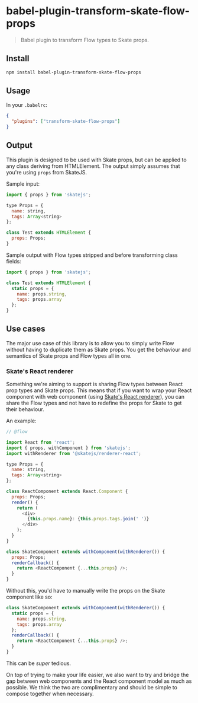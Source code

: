# babel-plugin-transform-skate-flow-props

> Babel plugin to transform Flow types to Skate props.

## Install

```sh
npm install babel-plugin-transform-skate-flow-props
```

## Usage

In your `.babelrc`:

```json
{
  "plugins": ["transform-skate-flow-props"]
}
```

## Output

This plugin is designed to be used with Skate props, but can be applied to any class deriving from HTMLElement. The output simply assumes that you're using `props` from SkateJS.

Sample input:

```js
import { props } from 'skatejs';

type Props = {
  name: string,
  tags: Array<string>
};

class Test extends HTMLElement {
  props: Props;
}
```

Sample output with Flow types stripped and before transforming class fields:

```js
import { props } from 'skatejs';

class Test extends HTMLElement {
  static props = {
    name: props.string,
    tags: props.array
  };
}
```

## Use cases

The major use case of this library is to allow you to simply write Flow without having to duplicate them as Skate props. You get the behaviour and semantics of Skate props and Flow types all in one.

### Skate's React renderer

Something we're aiming to support is sharing Flow types between React prop types and Skate props. This means that if you want to wrap your React component with web component (using [Skate's React renderer](https://github.com/skatejs/renderer-react)), you can share the Flow types and not have to redefine the props for Skate to get their behaviour.

An example:

```js
// @flow

import React from 'react';
import { props, withComponent } from 'skatejs';
import withRenderer from '@skatejs/renderer-react';

type Props = {
  name: string,
  tags: Array<string>
};

class ReactComponent extends React.Component {
  props: Props;
  render() {
    return (
      <div>
        {this.props.name}: {this.props.tags.join(' ')}
      </div>
    );
  }
}

class SkateComponent extends withComponent(withRenderer()) {
  props: Props;
  renderCallback() {
    return <ReactComponent {...this.props} />;
  }
}
```

Without this, you'd have to manually write the props on the Skate component like so:

```js
class SkateComponent extends withComponent(withRenderer()) {
  static props = {
    name: props.string,
    tags: props.array
  };
  renderCallback() {
    return <ReactComponent {...this.props} />;
  }
}
```

This can be _super_ tedious.

On top of trying to make your life easier, we also want to try and bridge the gap between web components and the React component model as much as possible. We think the two are complimentary and should be simple to compose together when necessary.
